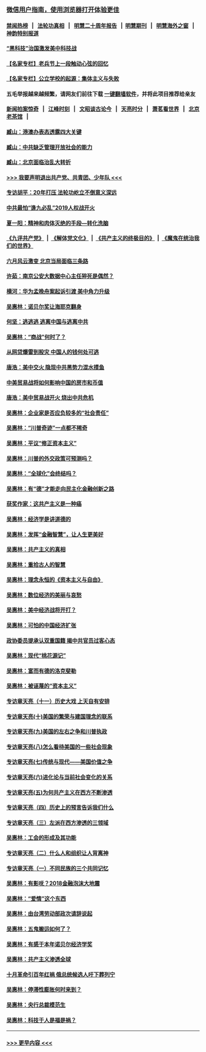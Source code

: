 ### [微信用户指南，使用浏览器打开体验更佳](https://github.com/gfw-breaker/banned-news1/blob/master/indexes/wechat-guide.md?t=0)
#### [禁闻热榜](热点新闻.md?t=0)  &nbsp;&nbsp;|&nbsp;&nbsp; [法轮功真相](https://github.com/gfw-breaker/truth/blob/master/README.md?t=0) &nbsp;&nbsp;|&nbsp;&nbsp; [明慧二十周年报告](https://github.com/gfw-breaker/mh-reports/blob/master/README.md?t=0) &nbsp;&nbsp;|&nbsp;&nbsp;[明慧期刊](https://github.com/gfw-breaker/mh-qikan) &nbsp;&nbsp;|&nbsp;&nbsp; [明慧海外之窗](https://github.com/gfw-breaker/mh-news/blob/master/README.md?t=0) &nbsp;&nbsp;|&nbsp;&nbsp; [神韵特别报道](https://github.com/gfw-breaker/mh-news/blob/master/shenyun.md?t=0)
#### [“黑科技”治国激发美中科技战](../pages/nsc423/n11638056.md?t=02080455) 
#### [【名家专栏】老兵节上一段触动心弦的回忆](../pages/nsc423/n11646016.md?t=02080455) 
#### [【名家专栏】公立学校的起源：集体主义与失败](../pages/nsc423/n11601833.md?t=02080455) 
#### 五毛举报越来越频繁，请网友们前往下载 [一键翻墙软件](https://github.com/gfw-breaker/ssr-accounts)，并将此项目推荐给亲友
#### [新闻拍案惊奇](https://github.com/gfw-breaker/banned-news1/blob/master/pages/link4.md) &nbsp;&nbsp;|&nbsp;&nbsp; [江峰时刻](https://github.com/gfw-breaker/banned-news1/blob/master/pages/link4.md) &nbsp;&nbsp;|&nbsp;&nbsp; [文昭谈古论今](https://github.com/gfw-breaker/banned-news1/blob/master/pages/link4.md) &nbsp;&nbsp;|&nbsp;&nbsp; [天亮时分](https://github.com/gfw-breaker/banned-news1/blob/master/pages/link4.md) &nbsp;&nbsp;|&nbsp;&nbsp; [萧茗看世界](https://github.com/gfw-breaker/banned-news1/blob/master/pages/link4.md) &nbsp;&nbsp;|&nbsp;&nbsp; [北京老茶馆](https://github.com/gfw-breaker/banned-news1/blob/master/pages/link4.md) &nbsp;&nbsp;|&nbsp;&nbsp; 
#### [臧山：港澳办表态透露四大关键](../pages/nsc423/n11421628.md?t=02080455) 
#### [臧山：中共缺乏管理开放社会的能力](../pages/nsc423/n11407457.md?t=02080455) 
#### [臧山：北京面临治乱大转折](../pages/nsc423/n11406895.md?t=02080455) 
#### [>>> 我要声明退出共产党、共青团、少年队 <<<](https://github.com/begood0513/goodnews/blob/master/quit/letter.md) 
#### [专访胡平：20年打压 法轮功屹立不倒意义深远](../pages/nsc423/n11398800.md?t=02080455) 
#### [中共最怕“逢九必乱”2019人权战开火](../pages/nsc423/n11385248.md?t=02080455) 
#### [夏一阳：精神和肉体灭绝的手段—转化洗脑](../pages/nsc423/n11368250.md?t=02080455) 
#### [《九评共产党》](https://github.com/begood0513/9ping.md/blob/master/README.md) &nbsp;|&nbsp; [《解体党文化》](../../../../jtdwh.md/blob/master/README.md)  &nbsp;|&nbsp; [《共产主义的终极目的》](../../../../gczydzjmd.md/blob/master/README.md) &nbsp;|&nbsp; [《魔鬼在统治我们的世界》](../../../../mgztzwmdsj.md/blob/master/README.md) 
#### [六月风云激变 北京当局面临三条路](../pages/nsc423/n11313668.md?t=02080455) 
#### [许茹：南京公安大数据中心主任猝死是偶然？](../pages/nsc423/n11064744.md?t=02080455) 
#### [横河：华为孟晚舟案起诉引渡 美中角力升级](../pages/nsc423/n11027230.md?t=02080455) 
#### [吴惠林：诺贝尔奖让海耶克翻身](../pages/nsc423/n10890049.md?t=02080455) 
#### [何坚：逃逃逃 逃离中国与逃离中共](../pages/nsc423/n10592891.md?t=02080455) 
#### [吴惠林：“商战”何时了？](../pages/nsc423/n10573558.md?t=02080455) 
#### [从网贷爆雷到股灾 中国人的钱何处可逃](../pages/nsc423/n10572800.md?t=02080455) 
#### [唐浩：美中交火 隐现中共黑势力混水摸鱼](../pages/nsc423/n10544040.md?t=02080455) 
#### [中美贸易战将如何影响中国的房市和币值](../pages/nsc423/n10543697.md?t=02080455) 
#### [唐浩：美中贸易战开火 烧出中共危机](../pages/nsc423/n10540126.md?t=02080455) 
#### [吴惠林：企业家是否应负较多的“社会责任”](../pages/nsc423/n10535022.md?t=02080455) 
#### [吴惠林：“川普奇迹”一点都不稀奇](../pages/nsc423/n10512808.md?t=02080455) 
#### [吴惠林：平议“修正资本主义”](../pages/nsc423/n10495724.md?t=02080455) 
#### [吴惠林：川普的外交政策可预测吗？](../pages/nsc423/n10462387.md?t=02080455) 
#### [吴惠林：“全球化”会终结吗？](../pages/nsc423/n10452838.md?t=02080455) 
#### [吴惠林：有“德”才能走向民主化金融创新之路](../pages/nsc423/n10432292.md?t=02080455) 
#### [获奖作家：这共产主义是一种癌](../pages/nsc423/n10431541.md?t=02080455) 
#### [吴惠林：经济学是讲道德的](../pages/nsc423/n10398014.md?t=02080455) 
#### [吴惠林：发挥“金融智慧”，让人生更美好](../pages/nsc423/n10375019.md?t=02080455) 
#### [吴惠林：共产主义的真相](../pages/nsc423/n10351394.md?t=02080455) 
#### [吴惠林：重拾古人的智慧](../pages/nsc423/n10337691.md?t=02080455) 
#### [吴惠林：理念永恒的《资本主义与自由》](../pages/nsc423/n10316274.md?t=02080455) 
#### [吴惠林：数位经济的美丽与哀愁](../pages/nsc423/n10292946.md?t=02080455) 
#### [吴惠林：美中经济战将开打？](../pages/nsc423/n10258825.md?t=02080455) 
#### [吴惠林：可怕的中国经济扩张](../pages/nsc423/n10219147.md?t=02080455) 
#### [政协委员提承认双重国籍 揭中共官员过客心态](../pages/nsc423/n10208809.md?t=02080455) 
#### [吴惠林：现代“桃花源记”](../pages/nsc423/n10185234.md?t=02080455) 
#### [吴惠林：富而有德的洛克斐勒](../pages/nsc423/n10142264.md?t=02080455) 
#### [吴惠林：被诬蔑的“资本主义”](../pages/nsc423/n10124816.md?t=02080455) 
#### [专访章天亮（十一）历史大戏 上天自有安排](../pages/nsc423/n10094905.md?t=02080455) 
#### [专访章天亮(十)美国的繁荣与建国理念的联系](../pages/nsc423/n10094899.md?t=02080455) 
#### [专访章天亮(九)美国的左右之争和川普执政](../pages/nsc423/n10094889.md?t=02080455) 
#### [专访章天亮(八)怎么看待美国的一些社会现象](../pages/nsc423/n10094857.md?t=02080455) 
#### [专访章天亮(七)传统与现代——美国价值之争](../pages/nsc423/n10093140.md?t=02080455) 
#### [专访章天亮(六)进化论与当前社会变化的关系](../pages/nsc423/n10092036.md?t=02080455) 
#### [专访章天亮(五)为何共产主义在西方不断渗透](../pages/nsc423/n10083620.md?t=02080455) 
#### [专访章天亮（四）历史上的预言告诉我们什么](../pages/nsc423/n10083606.md?t=02080455) 
#### [专访章天亮（三）左派在西方渗透的三领域](../pages/nsc423/n10081115.md?t=02080455) 
#### [吴惠林：工会的形成及其功能](../pages/nsc423/n10080633.md?t=02080455) 
#### [专访章天亮（二）什么人和组织让人背离神](../pages/nsc423/n10076637.md?t=02080455) 
#### [专访章天亮（一）不同民族的三个共同记忆](../pages/nsc423/n10074188.md?t=02080455) 
#### [吴惠林：有影呒？2018金融泡沫大地震](../pages/nsc423/n10040534.md?t=02080455) 
#### [吴惠林：“爱情”这个东西](../pages/nsc423/n10019423.md?t=02080455) 
#### [吴惠林：由台湾劳动部政次请辞说起](../pages/nsc423/n9979679.md?t=02080455) 
#### [吴惠林：五鬼搬运如何了？](../pages/nsc423/n9925338.md?t=02080455) 
#### [吴惠林：有感于本年诺贝尔经济学奖](../pages/nsc423/n9871883.md?t=02080455) 
#### [吴惠林：共产主义渗透全球](../pages/nsc423/n9812748.md?t=02080455) 
#### [十月革命引百年红祸 俄总统候选人吁下葬列宁](../pages/nsc423/n9810182.md?t=02080455) 
#### [吴惠林：停滞性膨胀何时来到？](../pages/nsc423/n9764136.md?t=02080455) 
#### [吴惠林：央行总裁模范生](../pages/nsc423/n9728134.md?t=02080455) 
#### [吴惠林：科技于人是福是祸？](../pages/nsc423/n9672982.md?t=02080455) 

----
#### [ >>> 更早内容 <<< ](../indexes/nsc423-earlier.md)
